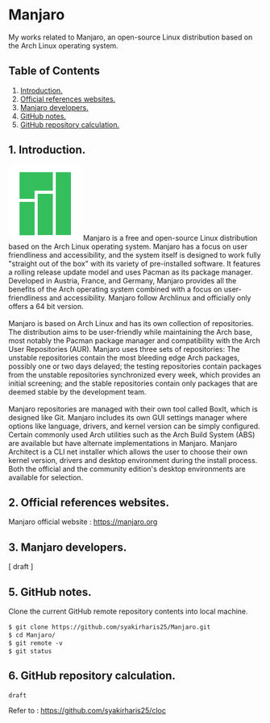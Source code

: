 # Manjaro
My works related to Manjaro, an open-source Linux distribution based on the Arch Linux operating system.

## Table of Contents
1. [Introduction.](#introduction)
2. [Official references websites.](#references)
3. [Manjaro developers.](#developers)
4. [GitHub notes.](#github)
5. [GitHub repository calculation.](#calculation)

<a name="introduction"></a>
## 1. Introduction.
<img src="manjaro.png" height="150"> 
Manjaro is a free and open-source Linux distribution based on the Arch Linux operating system. Manjaro has a focus on user friendliness and accessibility, and the system itself is designed to work fully "straight out of the box" with its variety of pre-installed software. It features a rolling release update model and uses Pacman as its package manager. Developed in Austria, France, and Germany, Manjaro provides all the benefits of the Arch operating system combined with a focus on user-friendliness and accessibility. Manjaro follow Archlinux and officially only offers a 64 bit version. 
<br /><br />
Manjaro is based on Arch Linux and has its own collection of repositories. The distribution aims to be user-friendly while maintaining the Arch base, most notably the Pacman package manager and compatibility with the Arch User Repositories (AUR). Manjaro uses three sets of repositories: The unstable repositories contain the most bleeding edge Arch packages, possibly one or two days delayed; the testing repositories contain packages from the unstable repositories synchronized every week, which provides an initial screening; and the stable repositories contain only packages that are deemed stable by the development team.
<br /><br />
Manjaro repositories are managed with their own tool called BoxIt, which is designed like Git. Manjaro includes its own GUI settings manager where options like language, drivers, and kernel version can be simply configured. Certain commonly used Arch utilities such as the Arch Build System (ABS) are available but have alternate implementations in Manjaro. Manjaro Architect is a CLI net installer which allows the user to choose their own kernel version, drivers and desktop environment during the install process. Both the official and the community edition's desktop environments are available for selection.

<a name="references"></a>
## 2. Official references websites.
Manjaro official website : https://manjaro.org <br />

<a name="developers"></a>
## 3. Manjaro developers.
[ draft ]
 
<a name="github"></a>
## 5. GitHub notes.
Clone the current GitHub remote repository contents into local machine.
```
$ git clone https://github.com/syakirharis25/Manjaro.git
$ cd Manjaro/
$ git remote -v
$ git status
```

<a name="calculation"></a>
## 6. GitHub repository calculation.
```
draft
```
Refer to : https://github.com/syakirharis25/cloc
